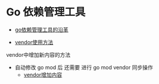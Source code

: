 # Go 依赖管理工具

- [go依赖管理工具的沿革](https://www.yisu.com/zixun/13171.html)

- [vendor使用方法](https://juejin.cn/post/6860377811488604168)



vendor中增加新内容的方法
- 自动修改 go mod 后 还需要 进行 go mod vendor 同步操作
  - [vendor增加内容](https://stackoverflow.com/questions/70808768/what-does-inconsistent-vendoring-mean-in-go)

